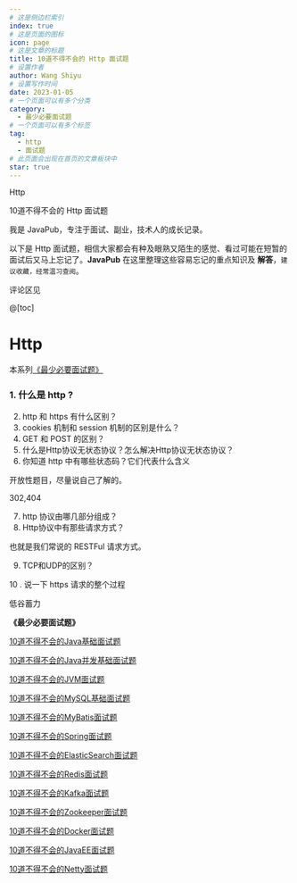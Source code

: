 ```yaml
---
# 这是侧边栏索引
index: true
# 这是页面的图标
icon: page
# 这是文章的标题
title: 10道不得不会的 Http 面试题
# 设置作者
author: Wang Shiyu
# 设置写作时间
date: 2023-01-05
# 一个页面可以有多个分类
category:
  - 最少必要面试题
# 一个页面可以有多个标签
tag:
  - http
  - 面试题
# 此页面会出现在首页的文章板块中
star: true
---
```


Http

<!-- more -->

10道不得不会的 Http 面试题

我是 JavaPub，专注于面试、副业，技术人的成长记录。

以下是 Http 面试题，相信大家都会有种及眼熟又陌生的感觉、看过可能在短暂的面试后又马上忘记了。**JavaPub** 在这里整理这些容易忘记的重点知识及 **解答**，`建议收藏，经常温习查阅`。

评论区见

@[toc]

# Http



本系列[《最少必要面试题》](https://mp.weixin.qq.com/mp/appmsgalbum?__biz=MzUzNDUyOTY0Nw==&action=getalbum&album_id=2344061143381508097#wechat_redirect)



### 1. 什么是 http ?

2. http 和 https 有什么区别？
3. cookies 机制和 session 机制的区别是什么？
4. GET 和 POST 的区别？
5. 什么是Http协议无状态协议？怎么解决Http协议无状态协议？
6. 你知道 http 中有哪些状态码？它们代表什么含义

开放性题目，尽量说自己了解的。

302,404

7. http 协议由哪几部分组成？
8. Http协议中有那些请求方式？

也就是我们常说的 RESTFul 请求方式。

9. TCP和UDP的区别？

10 . 说一下 https 请求的整个过程











低谷蓄力


**《最少必要面试题》**


[10道不得不会的Java基础面试题](https://javapub.blog.csdn.net/article/details/122011870)

[10道不得不会的Java并发基础面试题](https://javapub.blog.csdn.net/article/details/122159231)

[10道不得不会的JVM面试题](https://javapub.blog.csdn.net/article/details/124008535)

[10道不得不会的MySQL基础面试题](https://javapub.blog.csdn.net/article/details/122087243)

[10道不得不会的MyBatis面试题](https://javapub.blog.csdn.net/category_11740063.html)

[10道不得不会的Spring面试题](https://javapub.blog.csdn.net/category_11740063.html)

[10道不得不会的ElasticSearch面试题](https://javapub.blog.csdn.net/article/details/123761794)

[10道不得不会的Redis面试题](https://javapub.blog.csdn.net/category_11740063.html)

[10道不得不会的Kafka面试题](https://javapub.blog.csdn.net/category_11740063.html)

[10道不得不会的Zookeeper面试题](https://javapub.blog.csdn.net/category_11740063.html)

[10道不得不会的Docker面试题](https://javapub.blog.csdn.net/category_11740063.html)

[10道不得不会的JavaEE面试题](https://javapub.blog.csdn.net/category_11740063.html)

[10道不得不会的Netty面试题](https://javapub.blog.csdn.net/category_11740063.html)

